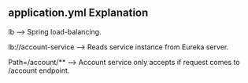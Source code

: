 application.yml Explanation
----

lb --> Spring load-balancing.

lb://account-service --> Reads service instance from Eureka server.

Path=/account/** --> Account service only accepts if request comes to /account endpoint.